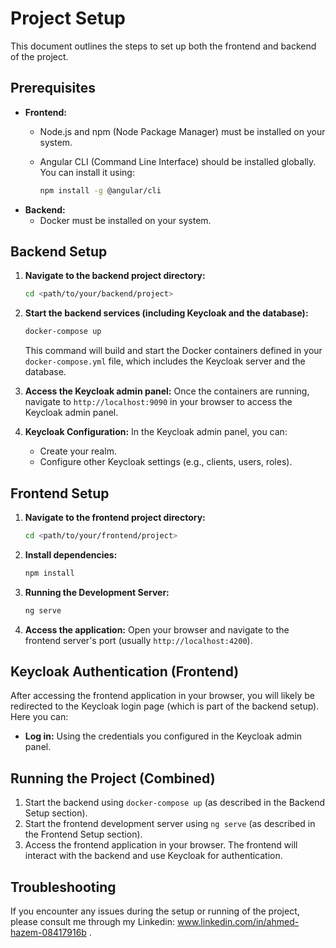 # Project Setup

This document outlines the steps to set up both the frontend and backend of the project.

## Prerequisites

*   **Frontend:**
    *   Node.js and npm (Node Package Manager) must be installed on your system.
    *   Angular CLI (Command Line Interface) should be installed globally. You can install it using:

        ```bash
        npm install -g @angular/cli
        ```
*   **Backend:**
    *   Docker must be installed on your system.

## Backend Setup

1.  **Navigate to the backend project directory:**

    ```bash
    cd <path/to/your/backend/project>
    ```

2.  **Start the backend services (including Keycloak and the database):**

    ```bash
    docker-compose up
    ```

    This command will build and start the Docker containers defined in your `docker-compose.yml` file, which includes the Keycloak server and the database.

3.  **Access the Keycloak admin panel:** Once the containers are running, navigate to `http://localhost:9090` in your browser to access the Keycloak admin panel.

4.  **Keycloak Configuration:** In the Keycloak admin panel, you can:
    *   Create your realm.
    *   Configure other Keycloak settings (e.g., clients, users, roles).

## Frontend Setup

1.  **Navigate to the frontend project directory:**

    ```bash
    cd <path/to/your/frontend/project>
    ```

2.  **Install dependencies:**

    ```bash
    npm install
    ```

3.  **Running the Development Server:**

    ```bash
    ng serve
    ```

4.  **Access the application:** Open your browser and navigate to the frontend server's port (usually `http://localhost:4200`).

## Keycloak Authentication (Frontend)

After accessing the frontend application in your browser, you will likely be redirected to the Keycloak login page (which is part of the backend setup). Here you can:

*   **Log in:** Using the credentials you configured in the Keycloak admin panel.

## Running the Project (Combined)

1.  Start the backend using `docker-compose up` (as described in the Backend Setup section).
2.  Start the frontend development server using `ng serve` (as described in the Frontend Setup section).
3.  Access the frontend application in your browser. The frontend will interact with the backend and use Keycloak for authentication.

## Troubleshooting

If you encounter any issues during the setup or running of the project, please consult me through my Linkedin: www.linkedin.com/in/ahmed-hazem-08417916b .

